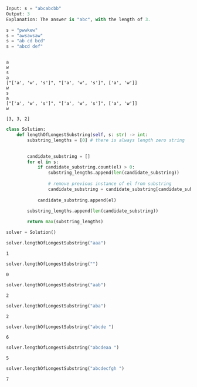 

``` python
Input: s = "abcabcbb"
Output: 3
Explanation: The answer is "abc", with the length of 3.
```

<!-- WARNING: THIS FILE WAS AUTOGENERATED! DO NOT EDIT! -->

``` python
s = "pwwkew"
s = "awsawsaw"
s = "ab cd bcd"
s = "abcd def"
```

``` python
```

    a
    w
    s
    a
    ["['a', 'w', 's']", "['a', 'w', 's']", ['a', 'w']]
    w
    s
    a
    ["['a', 'w', 's']", "['a', 'w', 's']", ['a', 'w']]
    w

    [3, 3, 2]

``` python
class Solution:
    def lengthOfLongestSubstring(self, s: str) -> int:
        substring_lengths = [0] # there is always length zero string

        
        candidate_substring = []
        for el in s:
            if candidate_substring.count(el) > 0:
                substring_lengths.append(len(candidate_substring))
                
                # remove previous instance of el from substring
                candidate_substring = candidate_substring[candidate_substring.index(el)+1:]
                
            candidate_substring.append(el)

        substring_lengths.append(len(candidate_substring))
        
        return max(substring_lengths)
```

``` python
solver = Solution()

solver.lengthOfLongestSubstring("aaa")
```

    1

``` python
solver.lengthOfLongestSubstring("")
```

    0

``` python
solver.lengthOfLongestSubstring("aab")
```

    2

``` python
solver.lengthOfLongestSubstring("aba")
```

    2

``` python
solver.lengthOfLongestSubstring("abcde ")
```

    6

``` python
solver.lengthOfLongestSubstring("abcdeaa ")
```

    5

``` python
solver.lengthOfLongestSubstring("abcdecfgh ")
```

    7
